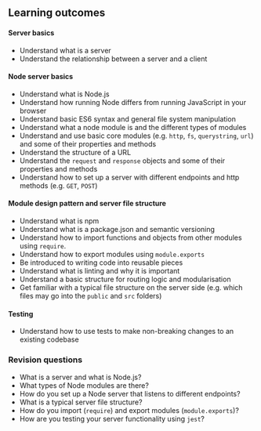 ## Learning outcomes

#### Server basics

- Understand what is a server
- Understand the relationship between a server and a client

#### Node server basics

- Understand what is Node.js
- Understand how running Node differs from running JavaScript in your browser
- Understand basic ES6 syntax and general file system manipulation
- Understand what a node module is and the different types of modules
- Understand and use basic core modules (e.g. `http`, `fs`, `querystring`, `url`) and some of their properties and methods
- Understand the structure of a URL
- Understand the `request` and `response` objects and some of their properties and methods
- Understand how to set up a server with different endpoints and http methods (e.g. `GET`, `POST`)

#### Module design pattern and server file structure

- Understand what is npm
- Understand what is a package.json and semantic versioning
- Understand how to import functions and objects from other modules using `require`.
- Understand how to export modules using `module.exports`
- Be introduced to writing code into reusable pieces
- Understand what is linting and why it is important
- Understand a basic structure for routing logic and modularisation
- Get familiar with a typical file structure on the server side (e.g. which files may go into the `public` and `src` folders)

#### Testing

- Understand how to use tests to make non-breaking changes to an existing codebase

### Revision questions

- What is a server and what is Node.js?
- What types of Node modules are there?
- How do you set up a Node server that listens to different endpoints?
- What is a typical server file structure?
- How do you import (`require`) and export modules (`module.exports`)?
- How are you testing your server functionality using `jest`?
